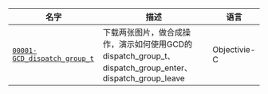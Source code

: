 | 名字 | 描述 |语言|
| --- | --- | ---- |
| [`00001-GCD_dispatch_group_t`][]| 下载两张图片，做合成操作，演示如何使用GCD的dispatch_group_t、dispatch_group_enter、dispatch_group_leave |Objectivie-C|



[`00001-GCD_dispatch_group_t`]: https://github.com/Corotata/Corotata_iOS_Demo_Workspace/tree/master/00001-GCD_dispatch_group_t

